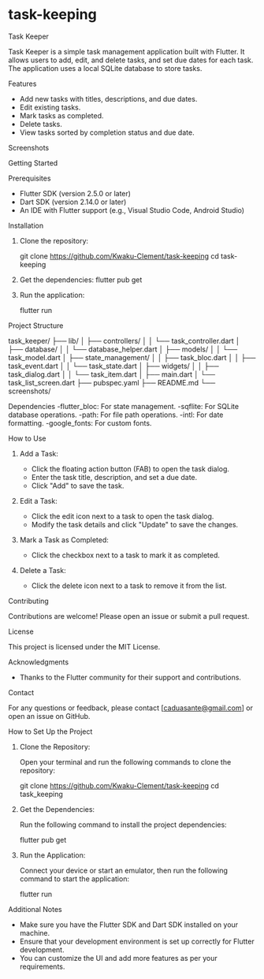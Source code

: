 # task-keeping

Task Keeper

Task Keeper is a simple task management application built with Flutter. It allows users to add, edit, and delete tasks, and set due dates for each task. The application uses a local SQLite database to store tasks.

Features

- Add new tasks with titles, descriptions, and due dates.
- Edit existing tasks.
- Mark tasks as completed.
- Delete tasks.
- View tasks sorted by completion status and due date.

Screenshots



Getting Started

Prerequisites

- Flutter SDK (version 2.5.0 or later)
- Dart SDK (version 2.14.0 or later)
- An IDE with Flutter support (e.g., Visual Studio Code, Android Studio)

Installation

1. Clone the repository:

   git clone https://github.com/Kwaku-Clement/task-keeping
   cd task-keeping


2. Get the dependencies:
   flutter pub get
   

3. Run the application:

   flutter run


Project Structure


task_keeper/
├── lib/
│   ├── controllers/
│   │   └── task_controller.dart
│   ├── database/
│   │   └── database_helper.dart
│   ├── models/
│   │   └── task_model.dart
│   ├── state_management/
│   │   ├── task_bloc.dart
│   │   ├── task_event.dart
│   │   └── task_state.dart
│   ├── widgets/
│   │   ├── task_dialog.dart
│   │   └── task_item.dart
│   ├── main.dart
│   └── task_list_screen.dart
├── pubspec.yaml
├── README.md
└── screenshots/
    

Dependencies
-flutter_bloc: For state management.
-sqflite: For SQLite database operations.
-path: For file path operations. 
-intl: For date formatting.
-google_fonts: For custom fonts.

How to Use

1. Add a Task:
    - Click the floating action button (FAB) to open the task dialog.
    - Enter the task title, description, and set a due date.
    - Click "Add" to save the task.

2. Edit a Task:
    - Click the edit icon next to a task to open the task dialog.
    - Modify the task details and click "Update" to save the changes.

3. Mark a Task as Completed:
    - Click the checkbox next to a task to mark it as completed.

4. Delete a Task:
    - Click the delete icon next to a task to remove it from the list.

Contributing

Contributions are welcome! Please open an issue or submit a pull request.

License

This project is licensed under the MIT License.

Acknowledgments

- Thanks to the Flutter community for their support and contributions.

Contact

For any questions or feedback, please contact [caduasante@gmail.com] or open an issue on GitHub.



How to Set Up the Project

1. Clone the Repository:

   Open your terminal and run the following commands to clone the repository:

   git clone https://github.com/Kwaku-Clement/task-keeping
   cd task_keeping
   

2. Get the Dependencies:

   Run the following command to install the project dependencies:

   flutter pub get
   

3. Run the Application:

   Connect your device or start an emulator, then run the following command to start the application:

 
   flutter run
   

Additional Notes

- Make sure you have the Flutter SDK and Dart SDK installed on your machine.
- Ensure that your development environment is set up correctly for Flutter development.
- You can customize the UI and add more features as per your requirements.
